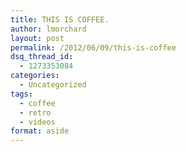```yaml
---
title: THIS IS COFFEE.
author: lmorchard
layout: post
permalink: /2012/06/09/this-is-coffee
dsq_thread_id:
  - 1273353084
categories:
  - Uncategorized
tags:
  - coffee
  - retro
  - videos
format: aside
---
```

<span class='embed-youtube' style='text-align:center; display: block;'></span>